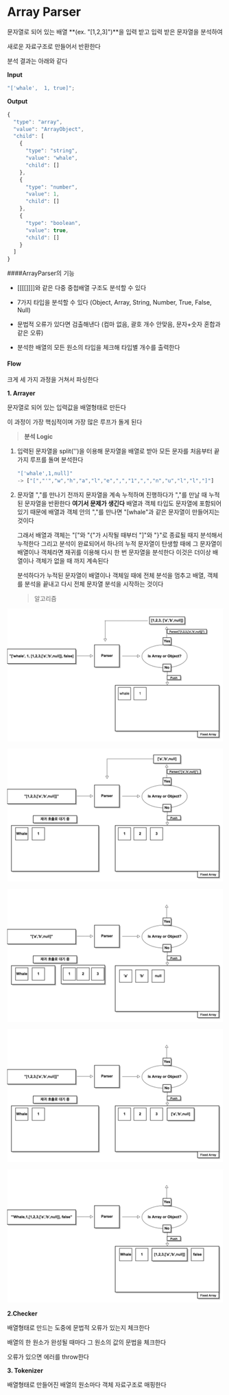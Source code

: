# Array Parser

문자열로 되어 있는 배열 **(ex. "[1,2,3]")**을 입력 받고 입력 받은 문자열을 분석하여

새로운 자료구조로 만들어서 반환한다

분석 결과는 아래와 같다

**Input**

```js
"['whale',  1, true]";
```

**Output**

```js
{
  "type": "array",
  "value": "ArrayObject",
  "child": [
    {
      "type": "string",
      "value": "whale",
      "child": []
    },
    {
      "type": "number",
      "value": 1,
      "child": []
    },
    {
      "type": "boolean",
      "value": true,
      "child": []
    }
  ]
}
```



####ArrayParser의 기능

- [[[[]]]]와 같은 다중 중첩배열 구조도 분석할 수 있다

- 7가지 타입을 분석할 수 있다 (Object, Array, String, Number, True, False, Null)
- 문법적 오류가 있다면 검출해낸다 (컴마 없음, 괄호 개수 안맞음, 문자+숫자 혼합과 같은 오류)
- 분석한 배열의 모든 원소의 타입을 체크해 타입별 개수를 출력한다



#### Flow

크게 세 가지 과정을 거쳐서 파싱한다

**1. Arrayer**

문자열로 되어 있는 입력값을 배열형태로 만든다

이 과정이 가장 핵심적이며 가장 많은 루프가 돌게 된다



> **분석 Logic**

1. 입력된 문자열을 split('')을 이용해 문자열을 배열로 받아 모든 문자를 처음부터 끝가지 루프를 돌며 분석한다

   ```js
   "['whale',1,null]"
   -> ["[","'","w","h","a","l","e",",","1",",","n","u","l","l","]"]
   ```

2. 문자열 ","를 만나기 전까지 문자열을 계속 누적하며 진행하다가 ","를 만날 때 누적된 문자열을 반환한다
   **여기서 문제가 생긴다** 배열과 객체 타입도 문자열에 포함되어 있기 때문에 배열과 객체 안의 ","를 만나면 "[whale"과 같은 문자열이 만들어지는 것이다

   그래서 배열과 객체는 "["와 "{"가 시작될 때부터 "]"와 "}"로 종료될 때지 분석해서 누적한다 그리고 분석이 완료되어서 하나의 누적 문자열이 탄생할 때에 그 문자열이 배열이나 객체라면 재귀를 이용해 다시 한 번 문자열을 분석한다
   이것은 더이상 배열이나 객체가 없을 때 까지 계속된다

   분석하다가 누적된 문자열이 배열이나 객체일 때에 전체 분석을 멈추고  배열, 객체를 분석을 끝내고 다시 전체 문자열 분석을 시작하는 것이다

   > 알고리즘

![process1-2](./images/process1.png)



![process1-2](./images/process2.png)

![process1-2](./images/process3.png)

![process1-2](./images/process4.png)

![process1-2](./images/process5.png)

**2.Checker**

배열형태로 만드는 도중에 문법적 오류가 있는지 체크한다

배열의 한 원소가 완성될 때마다 그 원소의 값의 문법을 체크한다

오류가 있으면 에러를 throw한다

**3. Tokenizer**

배열형태로 만들어진 배열의 원소마다 객체 자료구조로 매핑한다



